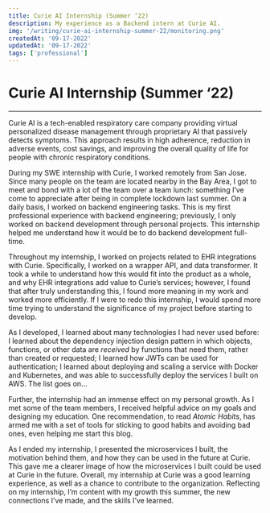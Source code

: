 ```yaml
---
title: Curie AI Internship (Summer ‘22)
description: My experience as a Backend intern at Curie AI.
img: '/writing/curie-ai-internship-summer-22/monitoring.png'
createdAt: '09-17-2022'
updatedAt: '09-17-2022'
tags: ['professional']
---
```


# Curie AI Internship (Summer ‘22)

---

Curie AI is a tech-enabled respiratory care company providing virtual personalized disease management through proprietary AI that passively detects symptoms. This approach results in high adherence, reduction in adverse events, cost savings, and improving the overall quality of life for people with chronic respiratory conditions.

During my SWE internship with Curie, I worked remotely from San Jose. Since many people on the team are located nearby in the Bay Area, I got to meet and bond with a lot of the team over a team lunch: something I’ve come to appreciate after being in complete lockdown last summer. On a daily basis, I worked on backend engineering tasks. This is my first professional experience with backend engineering; previously, I only worked on backend development through personal projects. This internship helped me understand how it would be to do backend development full-time.

Throughout my internship, I worked on projects related to EHR integrations with Curie. Specifically, I worked on a wrapper API, and data transformer. It took a while to understand how this would fit into the product as a whole, and why EHR integrations add value to Curie’s services; however, I found that after truly understanding this, I found more meaning in my work and worked more efficiently. If I were to redo this internship, I would spend more time trying to understand the significance of my project before starting to develop.

As I developed, I learned about many technologies I had never used before: I learned about the dependency injection design pattern in which objects, functions, or other data are _received_ by functions that need them, rather than created or requested; I learned how JWTs can be used for authentication; I learned about deploying and scaling a service with Docker and Kubernetes, and was able to successfully deploy the services I built on AWS. The list goes on...

Further, the internship had an immense effect on my personal growth. As I met some of the team members, I received helpful advice on my goals and designing my education. One recommendation, to read _Atomic Habits_, has armed me with a set of tools for sticking to good habits and avoiding bad ones, even helping me start this blog.

As I ended my internship, I presented the microservices I built, the motivation behind them, and how they can be used in the future at Curie. This gave me a clearer image of how the microservices I built could be used at Curie in the future. Overall, my internship at Curie was a good learning experience, as well as a chance to contribute to the organization. Reflecting on my internship, I’m content with my growth this summer, the new connections I’ve made, and the skills I’ve learned.
